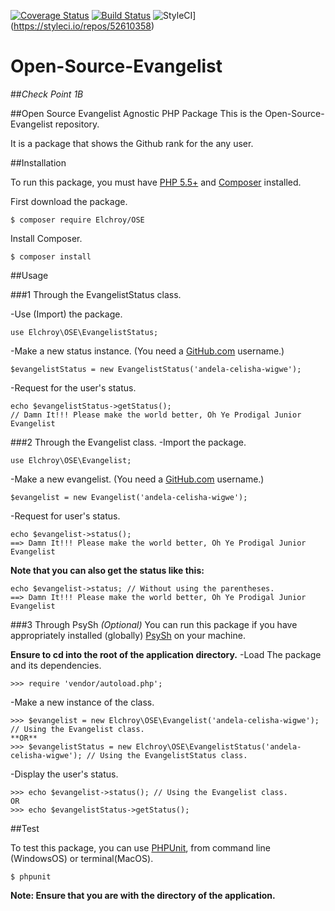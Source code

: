 [![Coverage Status](https://coveralls.io/repos/github/andela-celisha-wigwe/Open-Source-Evangelist/badge.svg?branch=develop)](https://coveralls.io/github/andela-celisha-wigwe/Open-Source-Evangelist?branch=develop)
[![Build Status](https://travis-ci.org/andela-celisha-wigwe/Open-Source-Evangelist.svg?branch=master)](https://travis-ci.org/andela-celisha-wigwe/Open-Source-Evangelist)
![StyleCI](https://styleci.io/repos/52610358/shield)](https://styleci.io/repos/52610358)

# Open-Source-Evangelist

##*Check Point 1B*

##Open Source Evangelist Agnostic PHP Package
This is the Open-Source-Evangelist repository.

It is a package that shows the Github rank for the any user.

##Installation

To run this package, you must have [PHP 5.5+](http://http://php.net/) and [Composer](https://getcomposer.org/) installed.

First download the package.

`$ composer require Elchroy/OSE`

Install Composer.

`$ composer install`

##Usage

###1 Through the EvangelistStatus class.

-Use (Import) the package.
```
use Elchroy\OSE\EvangelistStatus;
```
-Make a new status instance. (You need a [GitHub.com](https://github.com) username.)
```
$evangelistStatus = new EvangelistStatus('andela-celisha-wigwe');
```
-Request for the user's status.
```
echo $evangelistStatus->getStatus();
// Damn It!!! Please make the world better, Oh Ye Prodigal Junior Evangelist
```

###2 Through the Evangelist class.
-Import the package.
```
use Elchroy\OSE\Evangelist;
```
-Make a new evangelist. (You need a [GitHub.com](https://github.com) username.)
```
$evangelist = new Evangelist('andela-celisha-wigwe');
```
-Request for user's status.
```
echo $evangelist->status();
==> Damn It!!! Please make the world better, Oh Ye Prodigal Junior Evangelist
```
**Note that you can also get the status like this:**
```
echo $evangelist->status; // Without using the parentheses.
==> Damn It!!! Please make the world better, Oh Ye Prodigal Junior Evangelist
```

###3 Through PsySh *(Optional)*
You can run this package if you have appropriately installed (globally) [PsySh](https://http://psysh.org/) on your machine.

**Ensure to cd into the root of the application directory.**
-Load The package and its dependencies.
```
>>> require 'vendor/autoload.php';
```

-Make a new instance of the class.
```
>>> $evangelist = new Elchroy\OSE\Evangelist('andela-celisha-wigwe'); // Using the Evangelist class.
**OR**
>>> $evangelistStatus = new Elchroy\OSE\EvangelistStatus('andela-celisha-wigwe'); // Using the EvangelistStatus class.
```

-Display the user's status.
```
>>> echo $evangelist->status(); // Using the Evangelist class.
OR
>>> echo $evangelistStatus->getStatus();
```

##Test

To test this package, you can use [PHPUnit](https://phpunit.de/), from command line (WindowsOS) or terminal(MacOS).

`$ phpunit`

**Note: Ensure that you are with the directory of the application.**